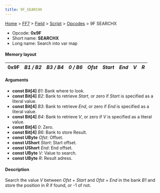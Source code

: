 ```yaml
---
title: 9F_SEARCHX
---
```


[Home](../../../../index.md) > [FF7](../../../../FF7.md) > [Field](../../../Field.md) > [Script](../../Script.md) > [Opcodes](../Opcodes.md) > 9F SEARCHX

-   Opcode: **0x9F**
-   Short name: **SEARCHX**
-   Long name: Search into var map

#### Memory layout

| 0x9F | *B1 / B2* | *B3 / B4* | *0 / B6* | *Ofst* | *Start* | *End* | *V* | *R* |
|------|-----------|-----------|----------|--------|---------|-------|-----|-----|

#### Arguments

-   **const Bit\[4\]** *B1*: Bank where to look.
-   **const Bit\[4\]** *B2*: Bank to retrieve *Start*, or zero if *Start* is specified as a literal value.
-   **const Bit\[4\]** *B3*: Bank to retrieve *End*, or zero if *End* is specified as a literal value.
-   **const Bit\[4\]** *B4*: Bank to retrieve *V*, or zero if *V* is specified as a literal value.
-   **const Bit\[4\]** *0*: Zero.
-   **const Bit\[4\]** *B6*: Bank to store Result.
-   **const UByte** *Ofst*: Offset.
-   **const UShort** *Start*: Start offset.
-   **const UShort** *End*: End offset.
-   **const UByte** *V*: Value to search.
-   **const UByte** *R*: Result adress.

#### Description

Search the value *V* between *Ofst* + *Start* and *Ofst* + *End* in the bank *B1* and store the position in *R* if found, or -1 of not.
